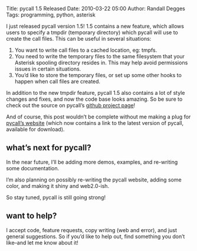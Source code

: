Title: pycall 1.5 Released
Date: 2010-03-22 05:00
Author: Randall Degges
Tags: programming, python, asterisk


I just released pycall version 1.5! 1.5 contains a new feature, which allows
users to specify a tmpdir (temporary directory) which pycall will use to create
the call files. This can be useful in several situations:

1.  You want to write call files to a cached location, eg: tmpfs.
2.  You need to write the temporary files to the same filesystem that your
    Asterisk spooling directory resides in. This may help avoid permissions
    issues in certain situations.
3.  You’d like to store the temporary files, or set up some other hooks to
    happen when call files are created.

In addition to the new tmpdir feature, pycall 1.5 also contains a lot of style
changes and fixes, and now the code base looks amazing. So be sure to check out
the source on pycall’s [github project page][]!

And of course, this post wouldn’t be complete without me making a plug for
[pycall’s website][] (which now contains a link to the latest version of pycall,
available for download).


## what’s next for pycall?

In the near future, I’ll be adding more demos, examples, and re-writing some
documentation.

I’m also planning on possibly re-writing the pycall website, adding some color,
and making it shiny and web2.0-ish.

So stay tuned, pycall is still going strong!


## want to help?

I accept code, feature requests, copy writing (web and error), and just general
suggestions. So if you’d like to help out, find something you don’t like–and let
me know about it!


  [github project page]: http://github.com/rdegges/pycall
  [pycall’s website]: http://pycall.org/
